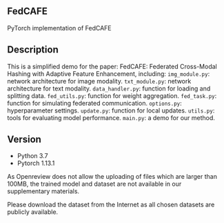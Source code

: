 ## FedCAFE
PyTorch implementation of FedCAFE


## Description
This is a simplified demo for the paper: FedCAFE: Federated Cross-Modal Hashing with Adaptive Feature Enhancement, including:
`img_module.py`: network architecture for image modality.
`txt_module.py`: network architecture for text modality.
`data_handler.py`: function for loading and splitting data.
`fed_utils.py`: function for weight aggregation.
`fed_task.py`: function for simulating federated communication.
`options.py`: hyperparameter settings.
`update.py`: function for local updates.
`utils.py`: tools for evaluating model performance.
`main.py`: a demo for our method.

## Version
- Python 3.7
- Pytorch 1.13.1

As Openreview does not allow the uploading of files which are larger than 100MB, the trained model and dataset are not available in our supplementary materials.

Please download the dataset from the Internet as all chosen datasets are publicly available.
